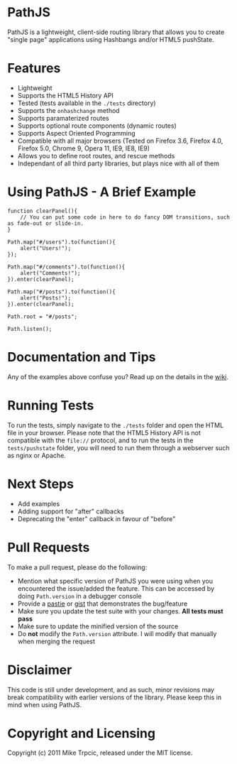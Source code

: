 # PathJS #

PathJS is a lightweight, client-side routing library that allows you to create "single page" applications using Hashbangs and/or HTML5 pushState.

# Features #
* Lightweight
* Supports the HTML5 History API
* Tested (tests available in the `./tests` directory)
* Supports the `onhashchange` method
* Supports paramaterized routes
* Supports optional route components (dynamic routes)
* Supports Aspect Oriented Programming
* Compatible with all major browsers (Tested on Firefox 3.6, Firefox 4.0, Firefox 5.0, Chrome 9, Opera 11, IE9, IE8, IE9)
* Allows you to define root routes, and rescue methods
* Independant of all third party libraries, but plays nice with all of them

# Using PathJS - A Brief Example #

    function clearPanel(){
        // You can put some code in here to do fancy DOM transitions, such as fade-out or slide-in.
    }
    
    Path.map("#/users").to(function(){
        alert("Users!");
    });
    
    Path.map("#/comments").to(function(){
        alert("Comments!");
    }).enter(clearPanel);
    
    Path.map("#/posts").to(function(){
        alert("Posts!");
    }).enter(clearPanel);
    
    Path.root = "#/posts";
    
    Path.listen();

# Documentation and Tips #
Any of the examples above confuse you?  Read up on the details in the [wiki](https://github.com/mtrpcic/pathjs/wiki).

# Running Tests #
To run the tests, simply navigate to the `./tests` folder and open the HTML file in your browser.  Please note that the HTML5 History API is not compatible with the
`file://` protocol, and to run the tests in the `tests/pushstate` folder, you will need to run them through a webserver such as nginx or Apache.

# Next Steps #
* Add examples
* Adding support for "after" callbacks
* Deprecating the "enter" callback in favour of "before"

# Pull Requests #
To make a pull request, please do the following:

* Mention what specific version of PathJS you were using when you encountered the issue/added the feature.  This can be accessed by doing `Path.version` in a debugger console
* Provide a [pastie](http://pastie.org/) or [gist](https://gist.github.com/) that demonstrates the bug/feature
* Make sure you update the test suite with your changes.  **All tests must pass**
* Make sure to update the minified version of the source
* Do **not** modify the `Path.version` attribute.  I will modify that manually when merging the request

# Disclaimer #
This code is still under development, and as such, minor revisions may break compatibility with earlier versions of
the library.  Please keep this in mind when using PathJS.

# Copyright and Licensing #
Copyright (c) 2011 Mike Trpcic, released under the MIT license.
